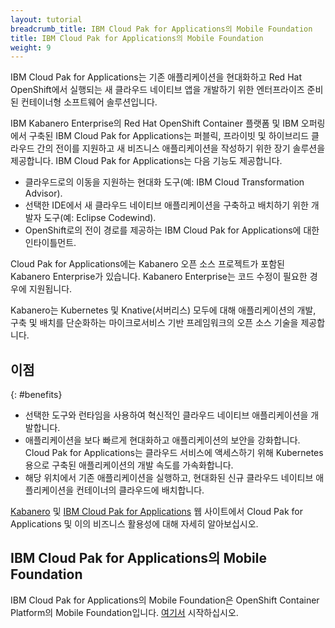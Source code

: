 ```yaml
---
layout: tutorial
breadcrumb_title: IBM Cloud Pak for Applications의 Mobile Foundation
title: IBM Cloud Pak for Applications의 Mobile Foundation
weight: 9
---
```

<!-- NLS_CHARSET=UTF-8 -->

IBM Cloud Pak for Applications는 기존 애플리케이션을 현대화하고 Red Hat OpenShift에서 실행되는 새 클라우드 네이티브 앱을 개발하기 위한 엔터프라이즈 준비된 컨테이너형 소프트웨어 솔루션입니다.

IBM Kabanero Enterprise의 Red Hat OpenShift Container 플랫폼 및 IBM 오퍼링에서 구축된 IBM Cloud Pak for Applications는 퍼블릭, 프라이빗 및 하이브리드 클라우드 간의 전이를 지원하고 새 비즈니스 애플리케이션을 작성하기 위한 장기 솔루션을 제공합니다. IBM Cloud Pak for Applications는 다음 기능도 제공합니다.

* 클라우드로의 이동을 지원하는 현대화 도구(예: IBM Cloud Transformation Advisor).
* 선택한 IDE에서 새 클라우드 네이티브 애플리케이션을 구축하고 배치하기 위한 개발자 도구(예: Eclipse Codewind).
* OpenShift로의 전이 경로를 제공하는 IBM Cloud Pak for Applications에 대한 인타이틀먼트.

Cloud Pak for Applications에는 Kabanero 오픈 소스 프로젝트가 포함된 Kabanero Enterprise가 있습니다. Kabanero Enterprise는 코드 수정이 필요한 경우에 지원됩니다.

Kabanero는 Kubernetes 및 Knative(서버리스) 모두에 대해 애플리케이션의 개발, 구축 및 배치를 단순화하는 마이크로서비스 기반 프레임워크의 오픈 소스 기술을 제공합니다.

## 이점
{: #benefits}

* 선택한 도구와 런타임을 사용하여 혁신적인 클라우드 네이티브 애플리케이션을 개발합니다.
* 애플리케이션을 보다 빠르게 현대화하고 애플리케이션의 보안을 강화합니다. Cloud Pak for Applications는 클라우드 서비스에 액세스하기 위해 Kubernetes용으로 구축된 애플리케이션의 개발 속도를 가속화합니다.
* 해당 위치에서 기존 애플리케이션을 실행하고, 현대화된 신규 클라우드 네이티브 애플리케이션을 컨테이너의 클라우드에 배치합니다.

[Kabanero](https://kabanero.io/) 및 [IBM Cloud Pak for Applications](https://www.ibm.com/cloud/cloud-pak-for-applications) 웹 사이트에서 Cloud Pak for Applications 및 이의 비즈니스 활용성에 대해 자세히 알아보십시오.

## IBM Cloud Pak for Applications의 Mobile Foundation

IBM Cloud Pak for Applications의 Mobile Foundation은 OpenShift Container Platform의 Mobile Foundation입니다. [여기서](../ibmcloud/getting-started-mf-on-rhos/) 시작하십시오.
